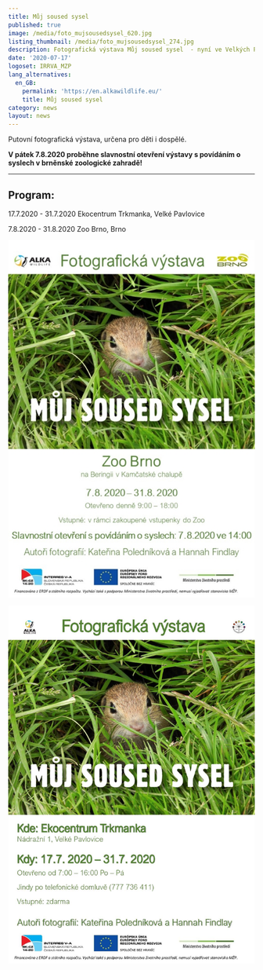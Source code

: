```yaml
---
title: Můj soused sysel
published: true
image: /media/foto_mujsousedsysel_620.jpg
listing_thumbnail: /media/foto_mujsousedsysel_274.jpg
description: Fotografická výstava Můj soused sysel  - nyní ve Velkých Pavlovicích
date: '2020-07-17'
logoset: IRRVA_MZP
lang_alternatives:
  en_GB:
    permalink: 'https://en.alkawildlife.eu/'
    title: Můj soused sysel
category: news
layout: news
---
```

Putovní fotografická výstava, určena pro děti i dospělé.

**V pátek 7.8.2020 proběhne slavnostní otevření výstavy s povídáním o syslech v brněnské zoologické zahradě!**

****

## Program: 

17.7.2020 - 31.7.2020 Ekocentrum Trkmanka, Velké Pavlovice

7.8.2020 - 31.8.2020 Zoo Brno, Brno



![](/media/pozvanka_vystava_zoobrno_620.jpg)

![](/media/pozvánka_výstava-page-001.jpg)
